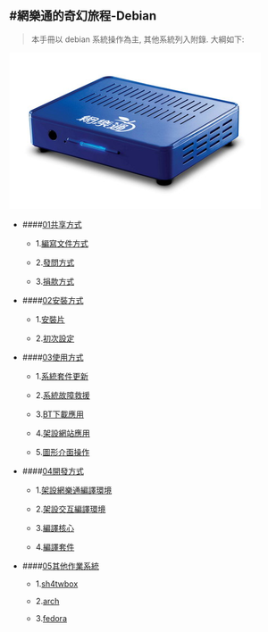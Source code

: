 #網樂通的奇幻旅程-Debian 
---
>本手冊以 debian 系統操作為主, 其他系統列入附錄. 大綱如下:

![](img/01.01.00.網樂通.jpg?raw=true)

* ####[01共享方式](01.00.md)

  - 1.[編寫文件方式](01.01.md)

  - 2.[發問方式](01.02.md)

  - 3.[捐款方式](01.03.md)

* ####[02安裝方式](02.00.md)

  - 1.[安裝片](02.01.md)

  - 2.[初次設定](02.02.md)

* ####[03使用方式](03.00.md)

  - 1.[系統套件更新](03.01.md)

  - 2.[系統故障救援](03.02.md)

  - 3.[BT下載應用](03.03.md)

  - 4.[架設網站應用](03.04.md)

  - 5.[圖形介面操作](03.05.md)

* ####[04開發方式](04.00.md)

  - 1.[架設網樂通編譯環境](04.01.md)

  - 2.[架設交互編譯環境](04.02.md)

  - 3.[編譯核心](04.03.md)

  - 4.[編譯套件](04.04.md)

* ####[05其他作業系統](05.00.md)

  - 1.[sh4twbox](05.01.md)

  - 2.[arch](05.02.md)

  - 3.[fedora](05.03.md)
